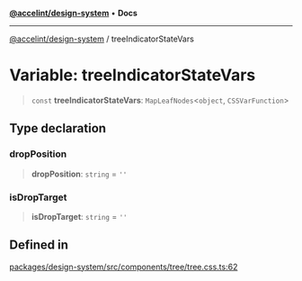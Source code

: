 [**@accelint/design-system**](../README.md) • **Docs**

***

[@accelint/design-system](../README.md) / treeIndicatorStateVars

# Variable: treeIndicatorStateVars

> `const` **treeIndicatorStateVars**: `MapLeafNodes`\<`object`, `CSSVarFunction`\>

## Type declaration

### dropPosition

> **dropPosition**: `string` = `''`

### isDropTarget

> **isDropTarget**: `string` = `''`

## Defined in

[packages/design-system/src/components/tree/tree.css.ts:62](https://github.com/gohypergiant/standard-toolkit/blob/258694cea8ed8bbd956b3cf5da47c2c9debcf127/packages/design-system/src/components/tree/tree.css.ts#L62)
